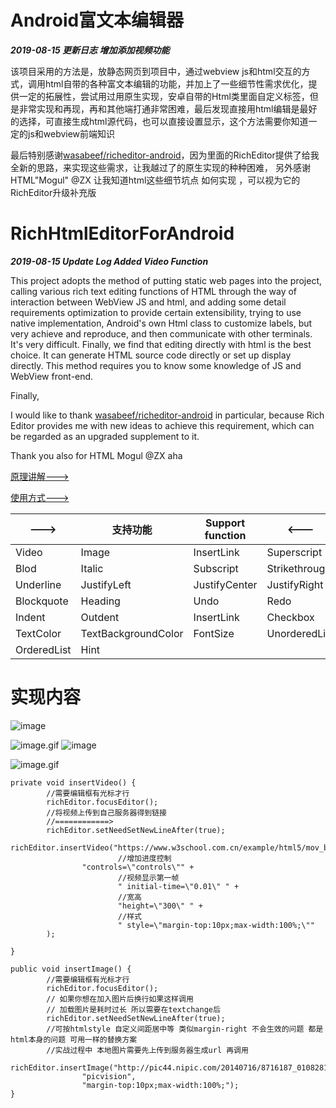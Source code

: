 # Android富文本编辑器

***2019-08-15 更新日志 增加添加视频功能***

该项目采用的方法是，放静态网页到项目中，通过webview js和html交互的方式，调用html自带的各种富文本编辑的功能，并加上了一些细节性需求优化，提供一定的拓展性，尝试用过用原生实现，安卓自带的Html类里面自定义标签，但是非常实现和再现，再和其他端打通非常困难，最后发现直接用html编辑是最好的选择，可直接生成html源代码，也可以直接设置显示，这个方法需要你知道一定的js和webview前端知识

最后特别感谢[wasabeef/richeditor-android](https://github.com/wasabeef/richeditor-android "wasabeef/richeditor-android")，因为里面的RichEditor提供了给我全新的思路，来实现这些需求，让我越过了的原生实现的种种困难，
另外感谢HTML"Mogul" @ZX 让我知道html这些细节坑点 如何实现 ，可以视为它的RichEditor升级补充版

# RichHtmlEditorForAndroid

***2019-08-15 Update Log Added Video Function***

This project adopts the method of putting static web pages into the project, calling various rich text editing functions of HTML through the way of interaction between WebView JS and html, and adding some detail requirements optimization to provide certain extensibility, trying to use native implementation, Android's own Html class to customize labels, but very achieve and reproduce, and then communicate with other terminals. It's very difficult. Finally, we find that editing directly with html is the best choice. It can generate HTML source code directly or set up display directly. This method requires you to know some knowledge of JS and WebView front-end.

Finally, 

I would like to thank [wasabeef/richeditor-android](https://github.com/wasabeef/richeditor-android "wasabeef/richeditor-android") in particular, because Rich Editor provides me with new ideas to achieve this requirement, which can be regarded as an upgraded supplement to it.

Thank you also for HTML Mogul @ZX aha



[原理讲解--->](https://blog.csdn.net/qq_28844947/article/details/91870015 "")

 [使用方式--->](https://github.com/RexSuper/RichHtmlEditorForAndroid/blob/master/RichHtmlEditorforAndroid/app/src/main/java/com/rex/richeditor/MainActivity.java "")



        
--->  | 支持功能  | Support function| <---
---- | ----- | ------ | ------
Video  | Image  | InsertLink| Superscript
Blod  | Italic | Subscript| Strikethrough
Underline  | JustifyLeft | JustifyCenter| JustifyRight
Blockquote  | Heading | Undo| Redo
Indent  | Outdent | InsertLink| Checkbox
TextColor  | TextBackgroundColor | FontSize| UnorderedList
OrderedList  | Hint | | 


# 实现内容
![image](https://upload-images.jianshu.io/upload_images/7292870-e51416c2189f8b3c?imageMogr2/auto-orient/strip%7CimageView2/2/w/1240)

![image.gif](https://upload-images.jianshu.io/upload_images/7292870-e9f1e4c3f08c9782.gif?imageMogr2/auto-orient/strip) ​![image](https://upload-images.jianshu.io/upload_images/7292870-d4833b9b48a92b5e?imageMogr2/auto-orient/strip%7CimageView2/2/w/1240)

![image.gif](https://upload-images.jianshu.io/upload_images/7292870-05c1f22fb0b1642f.gif?imageMogr2/auto-orient/strip) ​

```
private void insertVideo() {
        //需要编辑框有光标才行
        richEditor.focusEditor();
        //将视频上传到自己服务器得到链接
        //============>
        richEditor.setNeedSetNewLineAfter(true);
        richEditor.insertVideo("https://www.w3school.com.cn/example/html5/mov_bbb.mp4",
                        //增加进度控制
                "controls=\"controls\"" +
                        //视频显示第一帧
                        " initial-time=\"0.01\" " +
                        //宽高
                        "height=\"300\" " +
                        //样式
                        " style=\"margin-top:10px;max-width:100%;\""
        );

}

public void insertImage() {
        //需要编辑框有光标才行
        richEditor.focusEditor();
        // 如果你想在加入图片后换行如果这样调用
        // 加载图片是耗时过长 所以需要在textchange后
        richEditor.setNeedSetNewLineAfter(true);
        //可按htmlstyle 自定义间距居中等 类似margin-right 不会生效的问题 都是html本身的问题 可用一样的替换方案
        //实战过程中 本地图片需要先上传到服务器生成url 再调用
        richEditor.insertImage("http://pic44.nipic.com/20140716/8716187_010828140000_2.jpg",
                "picvision",
                "margin-top:10px;max-width:100%;");
}

```
